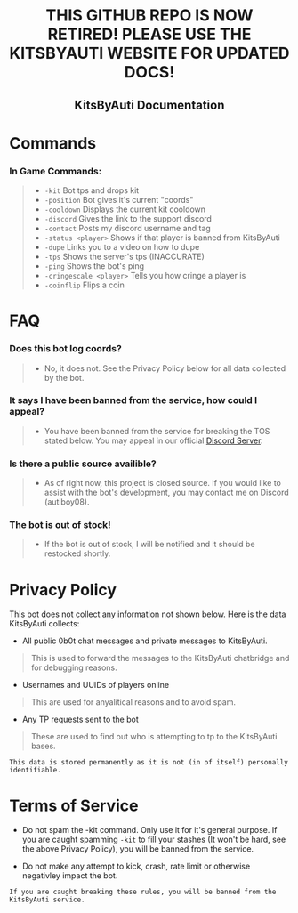 <div align="center">
<h1>THIS GITHUB REPO IS NOW RETIRED! PLEASE USE THE KITSBYAUTI WEBSITE FOR UPDATED DOCS!</h1>
<h2>KitsByAuti Documentation</h1>
</div>

# Commands

### In Game Commands:
> - `-kit` Bot tps and drops kit
> - `-position` Bot gives it's current "coords"
> - `-cooldown` Displays the current kit cooldown
> - `-discord` Gives the link to the support discord
> - `-contact` Posts my discord username and tag
> - `-status <player>` Shows if that player is banned from KitsByAuti
> - `-dupe` Links you to a video on how to dupe
> - `-tps` Shows the server's tps (INACCURATE)
> - `-ping` Shows the bot's ping
> - `-cringescale <player>` Tells you how cringe a player is
> - `-coinflip` Flips a coin

# FAQ
### Does this bot log coords?
> - No, it does not. See the Privacy Policy below for all data collected by the bot.

### It says I have been banned from the service, how could I appeal?
> - You have been banned from the service for breaking the TOS stated below. You may appeal in our official [Discord Server](https://discord.gg/jQcKWpJAaS).

### Is there a public source availible?
> - As of right now, this project is closed source. If you would like to assist with the bot's development, you may contact me on Discord (autiboy08).

### The bot is out of stock!
> - If the bot is out of stock, I will be notified and it should be restocked shortly.

# Privacy Policy
This bot does not collect any information not shown below. Here is the data KitsByAuti collects:

- All public 0b0t chat messages and private messages to KitsByAuti.
> This is used to forward the messages to the KitsByAuti chatbridge and for debugging reasons.
- Usernames and UUIDs of players online
> This are used for anyalitical reasons and to avoid spam.
- Any TP requests sent to the bot
> These are used to find out who is attempting to tp to the KitsByAuti bases.

`This data is stored permanently as it is not (in of itself) personally identifiable.`

# Terms of Service

- Do not spam the -kit command. Only use it for it's general purpose. If you are caught spamming `-kit` to fill your stashes (It won't be hard, see the above Privacy Policy), you will be banned from the service.

- Do not make any attempt to kick, crash, rate limit or otherwise negativley impact the bot.


`If you are caught breaking these rules, you will be banned from the KitsByAuti service.`
